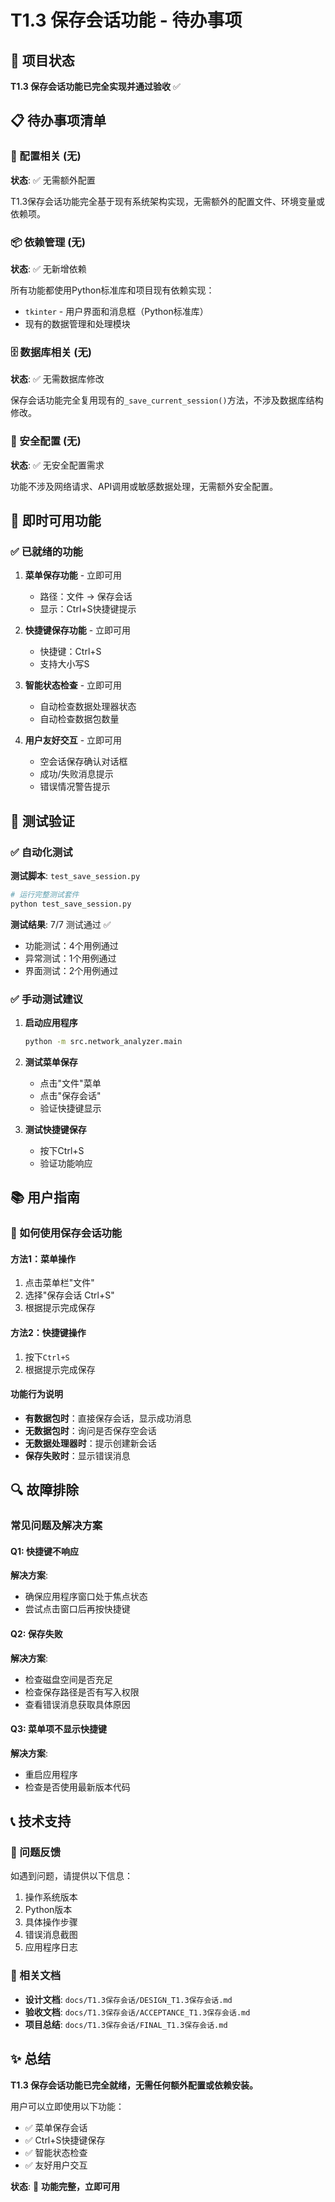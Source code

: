 # T1.3 保存会话功能 - 待办事项

## 🎉 项目状态
**T1.3 保存会话功能已完全实现并通过验收** ✅

## 📋 待办事项清单

### 🔧 配置相关 (无)
**状态**: ✅ 无需额外配置

T1.3保存会话功能完全基于现有系统架构实现，无需额外的配置文件、环境变量或依赖项。

### 📦 依赖管理 (无)
**状态**: ✅ 无新增依赖

所有功能都使用Python标准库和项目现有依赖实现：
- `tkinter` - 用户界面和消息框（Python标准库）
- 现有的数据管理和处理模块

### 🗄️ 数据库相关 (无)
**状态**: ✅ 无需数据库修改

保存会话功能完全复用现有的`_save_current_session()`方法，不涉及数据库结构修改。

### 🔐 安全配置 (无)
**状态**: ✅ 无安全配置需求

功能不涉及网络请求、API调用或敏感数据处理，无需额外安全配置。

## 🚀 即时可用功能

### ✅ 已就绪的功能
1. **菜单保存功能** - 立即可用
   - 路径：文件 → 保存会话
   - 显示：Ctrl+S快捷键提示

2. **快捷键保存功能** - 立即可用
   - 快捷键：Ctrl+S
   - 支持大小写S

3. **智能状态检查** - 立即可用
   - 自动检查数据处理器状态
   - 自动检查数据包数量

4. **用户友好交互** - 立即可用
   - 空会话保存确认对话框
   - 成功/失败消息提示
   - 错误情况警告提示

## 🧪 测试验证

### ✅ 自动化测试
**测试脚本**: `test_save_session.py`
```bash
# 运行完整测试套件
python test_save_session.py
```

**测试结果**: 7/7 测试通过 ✅
- 功能测试：4个用例通过
- 异常测试：1个用例通过
- 界面测试：2个用例通过

### ✅ 手动测试建议
1. **启动应用程序**
   ```bash
   python -m src.network_analyzer.main
   ```

2. **测试菜单保存**
   - 点击"文件"菜单
   - 点击"保存会话"
   - 验证快捷键显示

3. **测试快捷键保存**
   - 按下Ctrl+S
   - 验证功能响应

## 📚 用户指南

### 🎯 如何使用保存会话功能

#### 方法1：菜单操作
1. 点击菜单栏"文件"
2. 选择"保存会话 Ctrl+S"
3. 根据提示完成保存

#### 方法2：快捷键操作
1. 按下`Ctrl+S`
2. 根据提示完成保存

#### 功能行为说明
- **有数据包时**：直接保存会话，显示成功消息
- **无数据包时**：询问是否保存空会话
- **无数据处理器时**：提示创建新会话
- **保存失败时**：显示错误消息

## 🔍 故障排除

### 常见问题及解决方案

#### Q1: 快捷键不响应
**解决方案**: 
- 确保应用程序窗口处于焦点状态
- 尝试点击窗口后再按快捷键

#### Q2: 保存失败
**解决方案**:
- 检查磁盘空间是否充足
- 检查保存路径是否有写入权限
- 查看错误消息获取具体原因

#### Q3: 菜单项不显示快捷键
**解决方案**:
- 重启应用程序
- 检查是否使用最新版本代码

## 📞 技术支持

### 🐛 问题反馈
如遇到问题，请提供以下信息：
1. 操作系统版本
2. Python版本
3. 具体操作步骤
4. 错误消息截图
5. 应用程序日志

### 📖 相关文档
- **设计文档**: `docs/T1.3保存会话/DESIGN_T1.3保存会话.md`
- **验收文档**: `docs/T1.3保存会话/ACCEPTANCE_T1.3保存会话.md`
- **项目总结**: `docs/T1.3保存会话/FINAL_T1.3保存会话.md`

## ✨ 总结

**T1.3 保存会话功能已完全就绪，无需任何额外配置或依赖安装。**

用户可以立即使用以下功能：
- ✅ 菜单保存会话
- ✅ Ctrl+S快捷键保存
- ✅ 智能状态检查
- ✅ 友好用户交互

**状态**: 🎉 **功能完整，立即可用**